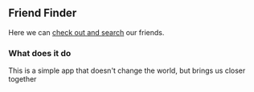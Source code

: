 ## Friend Finder

Here we can [check out and search](https://lowlifearcade.github.io/Friend-Finder/) our friends.

### What does it do

This is a simple app that doesn't change the world, but brings us closer together

